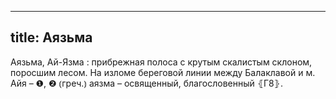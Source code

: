 
---
title: Аязьма
---
Аязьма, Ай-Язма
: прибрежная полоса с крутым скалистым склоном, поросшим лесом. На изломе береговой линии между Балаклавой и м. Айя – ❶, ❷ ⦅греч.⦆ аязма – освященный, благословенный ⦃Г8⦄.

